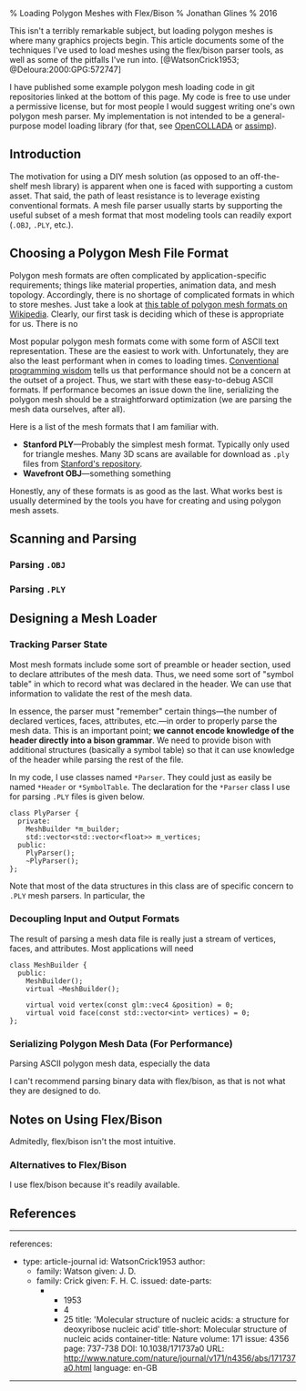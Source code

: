 % Loading Polygon Meshes with Flex/Bison
% Jonathan Glines
% 2016

This isn't a terribly remarkable subject, but loading polygon meshes is where
many graphics projects begin.  This article documents some of the techniques
I've used to load meshes using the flex/bison parser tools, as well as some of
the pitfalls I've run into. [@WatsonCrick1953; @Deloura:2000:GPG:572747]

I have published some example polygon mesh loading code in git repositories
linked at the bottom of this page. My code is free to use under a permissive
license, but for most people I would suggest writing one's own polygon mesh
parser. My implementation is not intended to be a general-purpose model loading
library (for that, see
[OpenCOLLADA](https://github.com/KhronosGroup/OpenCOLLADA) or
[assimp](https://github.com/assimp/assimp)).

## Introduction

The motivation for using a DIY mesh solution (as opposed to an off-the-shelf
mesh library) is apparent when one is faced with supporting a custom asset.
That said, the path of least resistance is to leverage existing conventional
formats.  A mesh file parser usually starts by
supporting the useful subset of a mesh format that most modeling tools can
readily export (`.OBJ`, `.PLY`, etc.).

## Choosing a Polygon Mesh File Format
Polygon mesh formats are often complicated by application-specific
requirements; things like material properties, animation data, and mesh
topology. Accordingly, there is no shortage of complicated formats in which to
store meshes. Just take a look at [this table of polygon mesh formats on
Wikipedia](https://en.wikipedia.org/wiki/Polygon_mesh#File_formats). Clearly, our first task is deciding which of these is appropriate for us. There is no 

Most popular polygon mesh formats come with some form of ASCII text
representation.  These are the easiest to work with. Unfortunately, they are
also the least performant when in comes to loading times. [Conventional
programming
wisdom](https://shreevatsa.wordpress.com/2008/05/16/premature-optimization-is-the-root-of-all-evil/)
tells us that performance should not be a concern at the outset of a project.
Thus, we start with these easy-to-debug ASCII formats. If performance becomes
an issue down the line, serializing the polygon mesh should be a
straightforward optimization (we are parsing the mesh data ourselves, after
all).

Here is a list of the mesh formats that I am familiar with.

  - **Stanford PLY**&mdash;Probably the simplest mesh format. Typically only
  used for triangle meshes. Many 3D scans are available for download as `.ply`
  files from [Stanford's
  repository](http://graphics.stanford.edu/data/3Dscanrep/).
  - **Wavefront OBJ**&mdash;something something

Honestly, any of these formats is as good as the last. What works best is
usually determined by the tools you have for creating and using polygon mesh
assets.

## Scanning and Parsing

### Parsing `.OBJ`

### Parsing `.PLY`

## Designing a Mesh Loader

### Tracking Parser State

Most mesh formats include some sort of preamble or header section, used to declare attributes of the mesh data. Thus, we need some sort of "symbol table" in which to record what was declared in the header. We can use that information to validate the rest of the mesh data.

In essence, the parser must "remember" certain things&mdash;the number of
declared vertices, faces, attributes, etc.&mdash;in order to properly
parse the mesh data. This is an important point; **we cannot encode
knowledge of the header directly into a bison grammar**. We need to provide
bison with additional structures (basically a symbol table) so that it can
use knowledge of the header while parsing the rest of the file.

In my code, I use classes named `*Parser`. They could just as easily be named `*Header` or `*SymbolTable`. The declaration for the `*Parser` class I use for parsing `.PLY` files is given below.

~~~{.cpp}
class PlyParser {
  private:
    MeshBuilder *m_builder;
    std::vector<std::vector<float>> m_vertices;
  public:
    PlyParser();
    ~PlyParser();
};
~~~

Note that most of the data structures in this class are of specific concern to `.PLY` mesh parsers. In particular, the 


### Decoupling Input and Output Formats

The result of parsing a mesh data file is really just a stream of vertices, faces, and attributes. Most applications will need 

~~~{.cpp}
class MeshBuilder {
  public:
    MeshBuilder();
    virtual ~MeshBuilder();

    virtual void vertex(const glm::vec4 &position) = 0;
    virtual void face(const std::vector<int> vertices) = 0;
};
~~~

### Serializing Polygon Mesh Data (For Performance)
Parsing ASCII polygon mesh data, especially the data 

I can't recommend parsing binary data with flex/bison, as that is not what they are designed to do.

## Notes on Using Flex/Bison
Admitedly, flex/bison isn't the most intuitive. 

### Alternatives to Flex/Bison
I use flex/bison because it's readily available.

## References

---
references:
- type: article-journal
  id: WatsonCrick1953
  author:
  - family: Watson
    given: J. D.
  - family: Crick
    given: F. H. C.
  issued:
    date-parts:
    - - 1953
      - 4
      - 25
  title: 'Molecular structure of nucleic acids: a structure for deoxyribose
    nucleic acid'
  title-short: Molecular structure of nucleic acids
  container-title: Nature
  volume: 171
  issue: 4356
  page: 737-738
  DOI: 10.1038/171737a0
  URL: http://www.nature.com/nature/journal/v171/n4356/abs/171737a0.html
  language: en-GB
---
